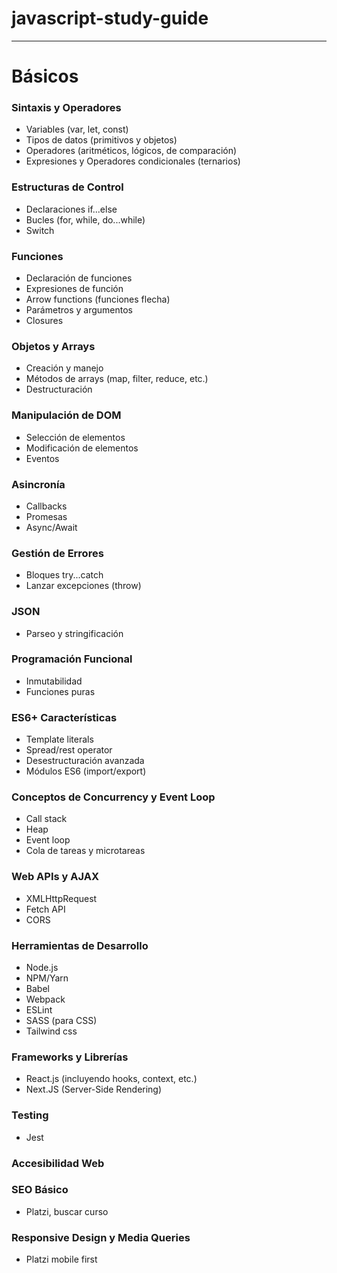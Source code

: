 # javascript-study-guide

---

# Básicos

### Sintaxis y Operadores

- Variables (var, let, const)
- Tipos de datos (primitivos y objetos)
- Operadores (aritméticos, lógicos, de comparación)
- Expresiones y Operadores condicionales (ternarios)

### Estructuras de Control

- Declaraciones if...else
- Bucles (for, while, do...while)
- Switch

### Funciones

- Declaración de funciones
- Expresiones de función
- Arrow functions (funciones flecha)
- Parámetros y argumentos
- Closures

### Objetos y Arrays

- Creación y manejo
- Métodos de arrays (map, filter, reduce, etc.)
- Destructuración

### Manipulación de DOM

- Selección de elementos
- Modificación de elementos
- Eventos

### Asincronía

- Callbacks
- Promesas
- Async/Await


### Gestión de Errores

- Bloques try...catch
- Lanzar excepciones (throw)

### JSON

- Parseo y stringificación

### Programación Funcional

- Inmutabilidad
- Funciones puras


### ES6+ Características

- Template literals
- Spread/rest operator
- Desestructuración avanzada
- Módulos ES6 (import/export)


### Conceptos de Concurrency y Event Loop

- Call stack
- Heap
- Event loop
- Cola de tareas y microtareas


### Web APIs y AJAX

- XMLHttpRequest
- Fetch API
- CORS


### Herramientas de Desarrollo

- Node.js
- NPM/Yarn
- Babel
- Webpack
- ESLint
- SASS (para CSS)
- Tailwind css

### Frameworks y Librerías

- React.js (incluyendo hooks, context, etc.)
- Next.JS (Server-Side Rendering)


### Testing

- Jest


### Accesibilidad Web

### SEO Básico

- Platzi, buscar curso

### Responsive Design y Media Queries

- Platzi mobile first
